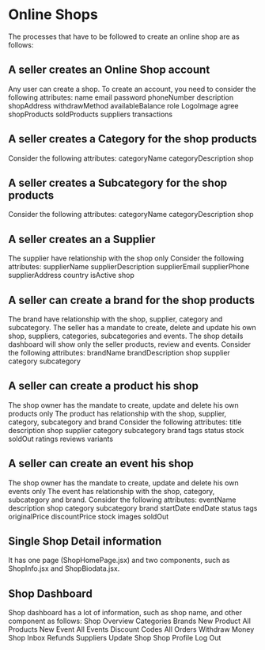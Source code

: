 # Online Shops

The processes that have to be followed to create an online shop are as follows:

## A seller creates an Online Shop account
Any user can create a shop.
To create an account, you need to consider the following attributes:
name
email
password
phoneNumber
description
shopAddress
withdrawMethod
availableBalance
role
LogoImage
agree
shopProducts
soldProducts
suppliers
transactions

## A seller creates a Category for the shop products

Consider the following attributes:
categoryName
categoryDescription
shop

## A seller creates a Subcategory for the shop products

Consider the following attributes:
categoryName
categoryDescription
shop

## A seller creates an a Supplier
The supplier have relationship with the shop only
Consider the following attributes:
supplierName
supplierDescription
supplierEmail
supplierPhone
supplierAddress
country
isActive
shop

## A seller can create a brand for the shop products

The brand have relationship with the shop, supplier, category and subcategory.
The seller has a mandate to create, delete and update his own shop, suppliers, categories, subcategories and events.
The shop details dashboard will show only the seller products, review and events.
Consider the following attributes:
brandName
brandDescription
shop
supplier
category
subcategory

## A seller can create a product his shop
The shop owner has the mandate to create, update and delete his own products only
The product has relationship with the shop, supplier, category, subcategory and brand
Consider the following attributes:
title
description
shop
supplier
category
subcategory
brand
tags
status
stock
soldOut
ratings
reviews
variants

## A seller can create an event his shop
The shop owner has the mandate to create, update and delete his own events only
The event has relationship with the shop, category, subcategory and brand.
Consider the following attributes:
eventName
description
shop
category
subcategory
brand
startDate
endDate
status
tags
originalPrice
discountPrice
stock
images
soldOut

## Single Shop Detail information

It has one page (ShopHomePage.jsx) and two components, such as ShopInfo.jsx and ShopBiodata.jsx.

## Shop Dashboard

Shop dashboard has a lot of information, such as shop name, and other component as follows:
Shop Overview
Categories
Brands
New Product
All Products
New Event
All Events
Discount Codes
All Orders
Withdraw Money
Shop Inbox
Refunds
Suppliers
Update Shop
Shop Profile
Log Out

 


